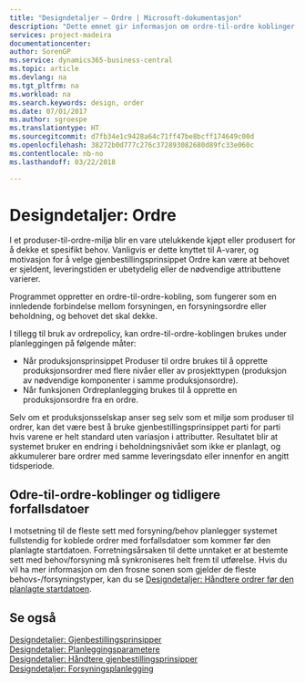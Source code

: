 ```yaml
---
title: "Designdetaljer – Ordre | Microsoft-dokumentasjon"
description: "Dette emnet gir informasjon om ordre-til-ordre koblinger i et produser-til-ordre-miljø."
services: project-madeira
documentationcenter: 
author: SorenGP
ms.service: dynamics365-business-central
ms.topic: article
ms.devlang: na
ms.tgt_pltfrm: na
ms.workload: na
ms.search.keywords: design, order
ms.date: 07/01/2017
ms.author: sgroespe
ms.translationtype: HT
ms.sourcegitcommit: d7fb34e1c9428a64c71ff47be8bcff174649c00d
ms.openlocfilehash: 38272b0d777c276c372893082680d89fc33e060c
ms.contentlocale: nb-no
ms.lasthandoff: 03/22/2018

---
```

# <a name="design-details-order"></a>Designdetaljer: Ordre
I et produser-til-ordre-miljø blir en vare utelukkende kjøpt eller produsert for å dekke et spesifikt behov. Vanligvis er dette knyttet til A-varer, og motivasjon for å velge gjenbestillingsprinsippet Ordre kan være at behovet er sjeldent, leveringstiden er ubetydelig eller de nødvendige attributtene varierer.  
  
Programmet oppretter en ordre-til-ordre-kobling, som fungerer som en innledende forbindelse mellom forsyningen, en forsyningsordre eller beholdning, og behovet det skal dekke.  
  
I tillegg til bruk av ordrepolicy, kan ordre-til-ordre-koblingen brukes under planleggingen på følgende måter:  
  
* Når produksjonsprinsippet Produser til ordre brukes til å opprette produksjonsordrer med flere nivåer eller av prosjekttypen (produksjon av nødvendige komponenter i samme produksjonsordre).  
* Når funksjonen Ordreplanlegging brukes til å opprette en produksjonsordre fra en ordre.  
  
Selv om et produksjonsselskap anser seg selv som et miljø som produser til ordrer, kan det være best å bruke gjenbestillingsprinsippet parti for parti hvis varene er helt standard uten variasjon i attributter. Resultatet blir at systemet bruker en endring i beholdningsnivået som ikke er planlagt, og akkumulerer bare ordrer med samme leveringsdato eller innenfor en angitt tidsperiode.  
  
## <a name="order-to-order-links-and-past-due-dates"></a>Odre-til-ordre-koblinger og tidligere forfallsdatoer  
I motsetning til de fleste sett med forsyning/behov planlegger systemet fullstendig for koblede ordrer med forfallsdatoer som kommer før den planlagte startdatoen. Forretningsårsaken til dette unntaket er at bestemte sett med behov/forsyning må synkroniseres helt frem til utførelse. Hvis du vil ha mer informasjon om den frosne sonen som gjelder de fleste behovs-/forsyningstyper, kan du se [Designdetaljer: Håndtere ordrer før den planlagte startdatoen](design-details-dealing-with-orders-before-the-planning-starting-date.md).  
  
## <a name="see-also"></a>Se også  
[Designdetaljer: Gjenbestillingsprinsipper](design-details-reordering-policies.md)   
[Designdetaljer: Planleggingsparametere](design-details-planning-parameters.md)   
[Designdetaljer: Håndtere gjenbestillingsprinsipper](design-details-handling-reordering-policies.md)   
[Designdetaljer: Forsyningsplanlegging](design-details-supply-planning.md)
